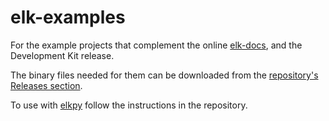 # elk-examples

For the example projects that complement the online [elk-docs](https://elk-audio.github.io/elk-docs/html/index.html), and the Development Kit release.

The binary files needed for them can be downloaded from the [repository's Releases section](https://github.com/elk-audio/elk-examples/releases/).

To use with [elkpy](https://github.com/elk-audio/elkpy) follow the instructions in the repository.
